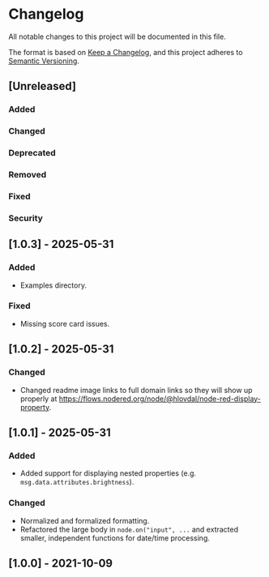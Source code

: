 <!-- markdownlint-configure-file {"MD024": { "siblings_only": true } } -->

# Changelog

All notable changes to this project will be documented in this file.

The format is based on [Keep a Changelog](https://keepachangelog.com/en/1.1.0/),
and this project adheres to [Semantic Versioning](https://semver.org/spec/v2.0.0.html).

## [Unreleased]

### Added

### Changed

### Deprecated

### Removed

### Fixed

### Security

## [1.0.3] - 2025-05-31

### Added

- Examples directory.

### Fixed

- Missing score card issues.

## [1.0.2] - 2025-05-31

### Changed

- Changed readme image links to full domain links so they will show
  up properly at <https://flows.nodered.org/node/@hlovdal/node-red-display-property>.

## [1.0.1] - 2025-05-31

### Added

- Added support for displaying nested properties (e.g. `msg.data.attributes.brightness`).

### Changed

- Normalized and formalized formatting.
- Refactored the large body in `node.on("input", ...` and extracted smaller,
  independent functions for date/time processing.

## [1.0.0] - 2021-10-09
